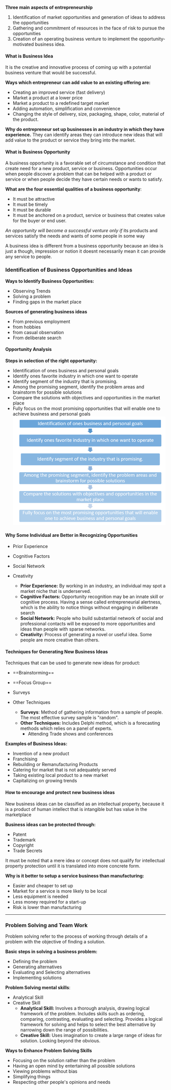 **Three main aspects of entrepreneurship**
1. Identification of market opportunities and generation of ideas to address the opportunities
2. Gathering and commitment of resources in the face of risk to pursue the opportunities
3. Creation of an operating business venture to implement the opportunity-motivated business idea. 

#### What is Business Idea
It is the creative and innovative process of coming up with a potential business venture that would be successful.

**Ways which entrepreneur can add value to an existing offering are:**
- Creating an improved service (fast delivery)
- Market a product at a lower price
- Market a product to a redefined target market
- Adding automation, simplification and convenience
- Changing the style of delivery, size, packaging, shape, color, material of the product.

**Why do entrepreneur set up businesses in an industry in which they have experience.**
They can identify areas they can introduce new ideas that will add value to the product or service they bring into the market. 

#### What is Business Opportunity
A business opportunity is a favorable set of circumstance and condition that create need for a new product, service or business. 
Opportunities occur when people discover a problem that can be helped with a product or service or when people decide they have certain needs or wants to satisfy.

**What are the four essential qualities of a business opportunity**:
- It must be attractive
- It must be timely
- It must be durable
- It must be anchored on a product, service or business that creates value for the buyer or end user. 

*An opportunity will become a successful venture only if* its products and services satisfy the needs and wants of some people in some way

A business idea is different from a business opportunity because an idea is just a though, impression or notion it doesnt necessarily mean it can provide any service to people. 

### Identification of Business Opportunities and Ideas

**Ways to Identify Business Opportunities:**
- Observing Trends
- Solving a problem
- Finding gaps in the market place

**Sources of generating business ideas**
- From previous employment
- from hobbies
- from casual observation
- From deliberate search

#### Opportunity Analysis
**Steps in selection of the right opportunity:**
- Identification of ones business and personal goals
- Identify ones favorite industry in which one want to operate
- Identify segment of the industry that is promising.
- Among the promising segment, identify the problem areas and brainstorm for possible solutions
- Compare the solutions with objectives and opportunities in the market place
- Fully focus on the most promising opportunities that will enable one to achieve business and personal goals
![](ENT%20201/Document/Pasted%20image%2020221201083812.png)
####  Why Some Individual are Better in Recognizing Opportunities
- Prior Experience 
- Cognitive Factors
- Social Network
- Creativity

	- **Prior Experience:** By working in an industry, an individual may spot a market niche that is underserved.
	- **Cognitive Factors:** Opportunity recognition may be an innate skill or cognitive process. Having a sense called entrepreneurial alertness, which is the ability to notice things without engaging in deliberate search
	- **Social Network:** People who build substantial network of social and professional contacts will be exposed to more opportunities and ideas than people with sparse networks. 
	- **Creativity:** Process of generating a novel or useful idea. Some people are more creative than others. 

#### Techniques for Generating New Business Ideas
Techniques that can be used to generate new ideas for product:
- ==Brainstorming==
- ==Focus Group==
- Surveys
- Other Techniques

	- **Surveys**: Method of gathering information from a sample of people. The most effective survey sample is "random". 
	- **Other Techniques:** Includes Delphi method, which is a forecasting methods which relies on a panel of experts. 
		- Attending Trade shows and conferences


**Examples of Business Ideas:**
- Invention of a new product
- Franchising
- Rebuilding or Remanufacturing Products
- Catering for market that is not adequately served 
- Taking existing local product to a new market
- Capitalizing on growing trends


#### How to encourage and protect new business ideas
New business ideas can be classified as an intellectual property, because it is a product of human intellect that is intangible but has value in the marketplace

**Business ideas can be protected through:**
- Patent
- Trademark
- Copyright
- Trade Secrets

It must be noted that a mere idea or concept does not qualify for intellectual property protection until it is translated into more concrete form. 

**Why is it better to setup a service business than manufacturing:**
- Easier and cheaper to set up
- Market for a service is more likely to be local
- Less equipment is needed
- Less money required for a start-up
- Risk is lower than manufacturing

---
### Problem Solving and Team Work
Problem solving refer to the process of working through details of a problem with the objective of finding a solution.

**Basic steps in solving a business problem:**
- Defining the problem
- Generating alternatives
- Evaluating and Selecting alternatives
- Implementing solutions

**Problem Solving mental skills**:
- Analytical Skill
- Creative Skill
	- **Analytical Skill:** Involves a thorough analysis, drawing logical framework of the problem. Includes skills such as ordering, comparing, contrasting, evaluating and selecting. Provides a logical framework for solving and helps to select the best alternative by narrowing down the range of possibilities.
	- **Creative Skill:** Uses imagination to create a large range of ideas for solution. Looking beyond the obvious. 

**Ways to Enhance Problem Solving Skills**
- Focusing on the solution rather than the problem
- Having an open mind by entertaining all possible solutions 
- Viewing problems without bias
- Simplifying things
- Respecting other people's opinions and needs